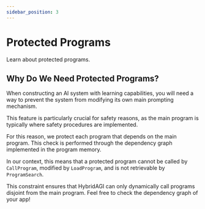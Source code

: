 ```yaml
---
sidebar_position: 3
---
```


# Protected Programs

Learn about protected programs.

## Why Do We Need Protected Programs?

When constructing an AI system with learning capabilities, you will need a way to prevent the system from modifying its own main prompting mechanism.

This feature is particularly crucial for safety reasons, as the main program is typically where safety procedures are implemented.

For this reason, we protect each program that depends on the main program. This check is performed through the dependency graph implemented in the program memory.

In our context, this means that a protected program cannot be called by `CallProgram`, modified by `LoadProgram`, and is not retrievable by `ProgramSearch`.

This constraint ensures that HybridAGI can only dynamically call programs disjoint from the main program. Feel free to check the dependency graph of your app!